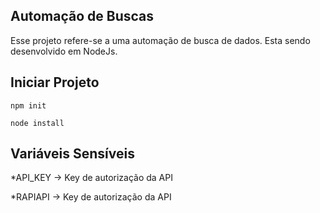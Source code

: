 ## Automação de Buscas

Esse projeto refere-se a uma automação de busca de dados. Esta sendo desenvolvido em NodeJs.

## Iniciar Projeto

```npm init```

```node install```

## Variáveis Sensíveis

*API_KEY -> Key de autorização da API

*RAPIAPI -> Key de autorização da API
